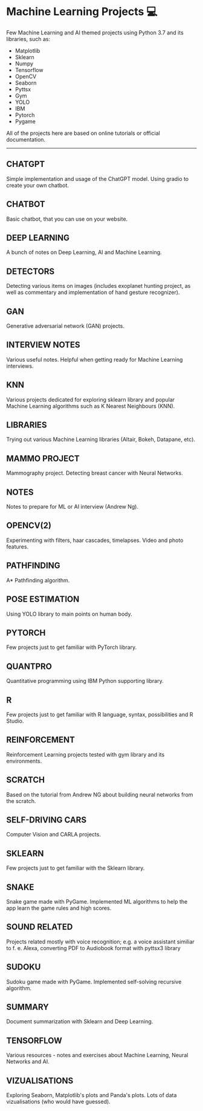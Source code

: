 # Machine Learning Projects 💻
Few Machine Learning and AI themed projects  using Python 3.7 and its libraries, such as:
- Matplotlib
- Sklearn
- Numpy
- Tensorflow
- OpenCV
- Seaborn
- Pyttsx
- Gym
- YOLO
- IBM
- Pytorch
- Pygame

All of the projects here are based on online tutorials or official documentation.

----------------------------------
## CHATGPT
Simple implementation and usage of the ChatGPT model. Using gradio to create your own chatbot.

## CHATBOT
Basic chatbot, that you can use on your website.

## DEEP LEARNING
A bunch of notes on Deep Learning, AI and Machine Learning.

## DETECTORS
Detecting various items on images (includes exoplanet hunting project, as well as commentary and implementation of hand gesture recognizer).

## GAN
Generative adversarial network (GAN) projects.

## INTERVIEW NOTES
Various useful notes. Helpful when getting ready for Machine Learning interviews.

## KNN
Various projects dedicated for exploring sklearn library and popular Machine Learning algorithms such as K Nearest Neighbours (KNN).

## LIBRARIES
Trying out various Machine Learning libraries (Altair, Bokeh, Datapane, etc).

## MAMMO PROJECT
Mammography project. Detecting breast cancer with Neural Networks.

## NOTES
Notes to prepare for ML or AI interview (Andrew Ng).

## OPENCV(2)
Experimenting with filters, haar cascades, timelapses. Video and photo features.

## PATHFINDING
A* Pathfinding algorithm.

## POSE ESTIMATION
Using YOLO library to main points on human body.

## PYTORCH
Few projects just to get familiar with PyTorch library.

## QUANTPRO
Quantitative programming using IBM Python supporting library.

## R
Few projects just to get familiar with R language, syntax, possibilities and R Studio.

## REINFORCEMENT
Reinforcement Learning projects tested with gym library and its environments.

## SCRATCH
Based on the tutorial from Andrew NG about building neural networks from the scratch.

## SELF-DRIVING CARS
Computer Vision and CARLA projects.

## SKLEARN
Few projects just to get familiar with the Sklearn library.

## SNAKE
Snake game made with PyGame. Implemented ML algorithms to help the app learn the game rules and high scores.

## SOUND RELATED
Projects related mostly with voice recognition; e.g. a voice assistant similiar to f. e. Alexa, converting PDF to Audiobook format with pyttsx3 library

## SUDOKU
Sudoku game made with PyGame. Implemented self-solving recursive algorithm.

## SUMMARY
Document summarization with Sklearn and Deep Learning.

## TENSORFLOW
Various resources - notes and exercises about Machine Learning, Neural Networks and AI.

## VIZUALISATIONS
Exploring Seaborn, Matplotlib's plots and Panda's plots. Lots of data vizualisations (who would have guessed).